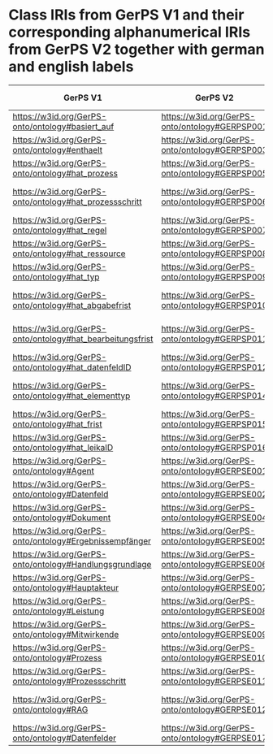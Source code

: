 # Class IRIs from GerPS V1 and their corresponding alphanumerical IRIs from GerPS V2 together with german and english labels

| GerPS V1 | GerPS V2 | Label @de | Label @en | definition @en | definition @de |
|------------------------------------------------------------|------------------------------------------------|-----------------------|-------------------------|-------------------------|-------------------------|
| https://w3id.org/GerPS-onto/ontology#basiert_auf | https://w3id.org/GerPS-onto/ontology#GERPSP001 | basiert auf | based on | | |
| https://w3id.org/GerPS-onto/ontology#enthaelt | https://w3id.org/GerPS-onto/ontology#GERPSP003 | enthält | contains | | |
| https://w3id.org/GerPS-onto/ontology#hat_prozess | https://w3id.org/GerPS-onto/ontology#GERPSP005 | hat Prozess | has process | | |
| https://w3id.org/GerPS-onto/ontology#hat_prozessschritt | https://w3id.org/GerPS-onto/ontology#GERPSP006 | hat Prozessschritt | has process step | | |
| https://w3id.org/GerPS-onto/ontology#hat_regel | https://w3id.org/GerPS-onto/ontology#GERPSP007 | hat Regel | has rule | | |
| https://w3id.org/GerPS-onto/ontology#hat_ressource | https://w3id.org/GerPS-onto/ontology#GERPSP008 | hat Ressource | has resource | | |
| https://w3id.org/GerPS-onto/ontology#hat_typ | https://w3id.org/GerPS-onto/ontology#GERPSP009 | hat Typ | has type | | |
| https://w3id.org/GerPS-onto/ontology#hat_abgabefrist | https://w3id.org/GerPS-onto/ontology#GERPSP010 | hat Abgabefrist | has submission deadline | | |
| https://w3id.org/GerPS-onto/ontology#hat_bearbeitungsfrist | https://w3id.org/GerPS-onto/ontology#GERPSP011 | hat Bearbeitungsfrist | has processing deadline | | |
| https://w3id.org/GerPS-onto/ontology#hat_datenfeldID | https://w3id.org/GerPS-onto/ontology#GERPSP012 | hat Datenfeld-ID | has data field ID | | |
| https://w3id.org/GerPS-onto/ontology#hat_elementtyp | https://w3id.org/GerPS-onto/ontology#GERPSP014 | hat Elementtyp | has element type | | |
| https://w3id.org/GerPS-onto/ontology#hat_frist | https://w3id.org/GerPS-onto/ontology#GERPSP015 | hat Frist | has deadline | | |
| https://w3id.org/GerPS-onto/ontology#hat_leikaID | https://w3id.org/GerPS-onto/ontology#GERPSP016 | hat LeiKa-ID| has LeiKa-ID | | |
| https://w3id.org/GerPS-onto/ontology#Agent | https://w3id.org/GerPS-onto/ontology#GERPSE001 | Akteur | Actor | | |
| https://w3id.org/GerPS-onto/ontology#Datenfeld | https://w3id.org/GerPS-onto/ontology#GERPSE002 | Datenfeld | Data field | | |
| https://w3id.org/GerPS-onto/ontology#Dokument | https://w3id.org/GerPS-onto/ontology#GERPSE004 | Dokument | Document | | |
| https://w3id.org/GerPS-onto/ontology#Ergebnissempfänger | https://w3id.org/GerPS-onto/ontology#GERPSE005 | Ergebnissempfänger | Result receiver | | |
| https://w3id.org/GerPS-onto/ontology#Handlungsgrundlage | https://w3id.org/GerPS-onto/ontology#GERPSE006 | Handlungsgrundlage | Legal basis | | |
| https://w3id.org/GerPS-onto/ontology#Hauptakteur | https://w3id.org/GerPS-onto/ontology#GERPSE007 | Hauptakteur | Main actor | | |
| https://w3id.org/GerPS-onto/ontology#Leistung | https://w3id.org/GerPS-onto/ontology#GERPSE008 | Leistung | Service | | |
| https://w3id.org/GerPS-onto/ontology#Mitwirkende | https://w3id.org/GerPS-onto/ontology#GERPSE009 | Mitwirkender | Contributor | | |
| https://w3id.org/GerPS-onto/ontology#Prozess | https://w3id.org/GerPS-onto/ontology#GERPSE010 | Prozess | Process | | |
| https://w3id.org/GerPS-onto/ontology#Prozessschritt | https://w3id.org/GerPS-onto/ontology#GERPSE011 | Prozessschritt | Process step | | |
| https://w3id.org/GerPS-onto/ontology#RAG | https://w3id.org/GerPS-onto/ontology#GERPSE012 | Referenzaktivitätengruppe | Reference activity group | | |
| https://w3id.org/GerPS-onto/ontology#Datenfelder | https://w3id.org/GerPS-onto/ontology#GERPSE017 | Datenfeld | Data field | | |
